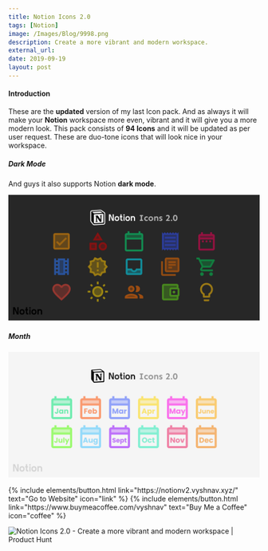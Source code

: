 ```yaml
---
title: Notion Icons 2.0
tags: [Notion]
image: /Images/Blog/9998.png
description: Create a more vibrant and modern workspace.
external_url:
date: 2019-09-19
layout: post
---
```

#### Introduction

These are the **updated** version of my last Icon pack. And as always it will make your **Notion** workspace more even, vibrant and it will give you a more modern look. This pack consists of **94 Icons** and it will be updated as per user request. These are duo-tone icons that will look nice in your workspace.

##### Dark Mode

And guys it also supports Notion **dark mode**.

![alt text](/Images/Blog/9998-1.png "Notion Icons 2.0")

##### Month

![alt text](/Images/Blog/9998-2.png "Notion Icons 2.0")


<p class="text-center">
{% include elements/button.html link="https://notionv2.vyshnav.xyz/" text="Go to Website" icon="link" %}
{% include elements/button.html link="https://www.buymeacoffee.com/vyshnav" text="Buy Me a Coffee" icon="coffee" %}
</p>

<p class="text-center">
<a href="https://www.producthunt.com/posts/notion-icons-2-0?utm_source=badge-featured&utm_medium=badge&utm_souce=badge-notion-icons-2-0" target="_blank" style="text-decoration: none !important; background-color: transparent;"><img src="https://api.producthunt.com/widgets/embed-image/v1/featured.svg?post_id=297569&theme=light" alt="Notion Icons 2.0 - Create a more vibrant and modern workspace | Product Hunt" style="width: 250px; height: 54px;" width="250" height="54" /></a>
</p>